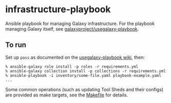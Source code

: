 # infrastructure-playbook

Ansible playbook for managing Galaxy infrastructure. For the playbook managing Galaxy itself, see
[galaxyproject/usegalaxy-playbook](https://github.com/galaxyproject/usegalaxy-playbook/).

## To run

Set up `pass` as documented on the [usegalaxy-playbook
wiki](https://github.com/galaxyproject/usegalaxy-playbook/wiki/Getting-Set-Up-At-TACC), then:

```shell
% ansible-galaxy role install -p roles -r requirements.yml
% ansible-galaxy collection install -p collections -r requirements.yml
% ansible-playbook -i inventory/some-file.yaml playbook-example.yaml ...
```

Some common operations (such as updating Tool Sheds and their configs) are provided as make targets, see the
[Makefile](Makefile) for details.
